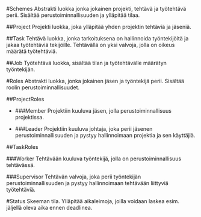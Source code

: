 #Schemes
Abstrakti luokka jonka jokainen projekti, tehtävä ja työtehtävä perii. Sisältää perustoiminnallisuuden ja ylläpitää tilaa.
 
##Project
Projekti luokka, joka ylläpitää yhden projektin tehtäviä ja jäseniä.

##Task
Tehtävä luokka, jonka tarkoituksena on hallinnoida työntekijöitä ja jakaa työtehtäviä tekijöille.
Tehtävällä on yksi valvoja, jolla on oikeus määrätä työtehtäviä.

##Job
Työtehtävä luokka, sisältää tilan ja työtehtävälle määrätyn työntekijän.

#Roles
Abstrakti luokka, jonka jokainen jäsen ja työntekijä perii. Sisältää roolin perustoiminnallisuudet.

##ProjectRoles

* ###Member
Projektiin kuuluva jäsen, jolla perustoiminnallisuus projektissa.

* ###Leader
Projektiin kuuluva johtaja, joka perii jäsenen perustoiminnallisuuden ja pystyy hallinnoimaan projektia ja sen käyttäjiä.

##TaskRoles

###Worker
Tehtävään kuuluva työntekijä, jolla on perustoiminnallisuus tehtävässä.

###Supervisor
Tehtävän valvoja, joka perii työntekijän perustoiminnallisuuden ja pystyy hallinnoimaan tehtävään liittyviä työtehtäviä.
 
#Status
Skeeman tila. Ylläpitää aikaleimoja, joilla voidaan laskea esim. jäljellä oleva aika ennen deadlinea.
